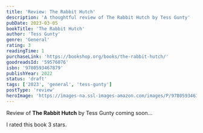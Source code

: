 ```yaml
---
title: 'Review: The Rabbit Hutch'
description: 'A thoughtful review of The Rabbit Hutch by Tess Gunty'
pubDate: 2023-03-05
bookTitle: 'The Rabbit Hutch'
author: 'Tess Gunty'
genre: 'General'
rating: 3
readingTime: 1
purchaseLink: 'https://bookshop.org/books/the-rabbit-hutch/'
goodreadsId: '59576076'
isbn: '9780593467879'
publishYear: 2022
status: 'draft'
tags: ['2023', 'general', 'tess-gunty']
postType: 'review'
heroImage: 'https://images-na.ssl-images-amazon.com/images/P/9780593467879.01.L.jpg'
---
```


Review of **The Rabbit Hutch** by Tess Gunty coming soon...

I rated this book 3 stars.